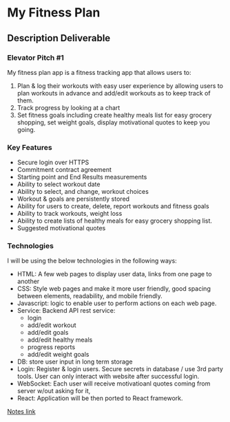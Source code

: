 # My Fitness Plan
## Description Deliverable

### Elevator Pitch #1

My fitness plan app is a fitness tracking app that allows users to:
1. Plan & log their workouts with easy user experience by allowing users to plan workouts in advance and add/edit workouts as to keep track of them.
2. Track progress by looking at a chart
3. Set fitness goals including create healthy meals list for easy grocery shopping, set weight goals, display motivational quotes to keep you going.

### Key Features

* Secure login over HTTPS
* Commitment contract agreement
* Starting point and End Results measurements
* Ability to select workout date
* Ability to select, and change, workout choices
* Workout & goals are persistently stored
* Ability for users to create, delete, report  workouts and fitness goals
* Ability to track workouts, weight loss
* Ability to create lists of healthy meals for easy grocery shopping list.
* Suggested motivational quotes

### Technologies

I will be using the below technologies in the following ways:

* HTML: A few web pages to display user data, links from one page to another
* CSS: Style web pages and make it more user friendly, good spacing between elements, readability, and mobile friendly.
* Javascript: logic to enable user to perform actions on each web page. 
* Service: Backend API rest service:
  * login
  * add/edit workout
  * add/edit goals
  * add/edit healthy meals
  * progress reports
  * add/edit weight goals
* DB: store user input in long term storage
* Login: Register & login users. Secure secrets in database / use 3rd party tools. User can only interact with website after successful login.
* WebSocket: Each user will receive motivatioanl quotes coming from server w/out asking for it,
* React: Application will be then ported to React framework.

[Notes link](notes.md)

